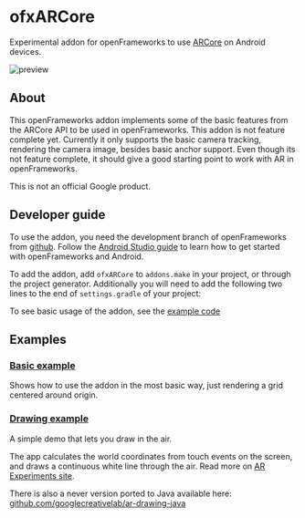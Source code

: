 # ofxARCore
Experimental addon for openFrameworks to use [ARCore](https://developers.google.com/ar) on Android devices. 

![preview](preview.gif)

## About
This openFrameworks addon implements some of the basic features from the ARCore API to be used in openFrameworks. This addon is not feature complete yet. Currently it only supports the basic camera tracking, rendering the camera image, besides basic anchor support. Even though its not feature complete, it should give a good starting point to work with AR in openFrameworks.

This is not an official Google product.

## Developer guide
To use the addon, you need the development branch of openFrameworks from [github](http://github.com/openFrameworks/openFrameworks).  Follow the [Android Studio guide](https://github.com/openframeworks/openFrameworks/blob/master/docs/android_studio.md) to learn how to get started with openFrameworks and Android. 

To add the addon, add `ofxARCore` to `addons.make` in your project, or through the project generator. Additionally you will need to add the following two lines to the end of `settings.gradle` of your project:

To see basic usage of the addon, see the [example code](exampleBasic/src/ofApp.cpp)

## Examples
### [Basic example](exampleBasic/)
Shows how to use the addon in the most basic way, just rendering a grid centered around origin. 

### [Drawing example](exampleDrawing/)
A simple demo that lets you draw in the air. 

The app calculates the world coordinates from touch events on the screen, and draws a continuous white line through the air. Read more on [AR Experiments site](https://experiments.withgoogle.com/ar). 

There is also a never version ported to Java available here: [github.com/googlecreativelab/ar-drawing-java](https://github.com/googlecreativelab/ar-drawing-java)




